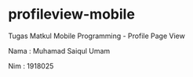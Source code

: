 # profileview-mobile

Tugas Matkul Mobile Programming - Profile Page View

Nama :  Muhamad Saiqul Umam

Nim  :  1918025
